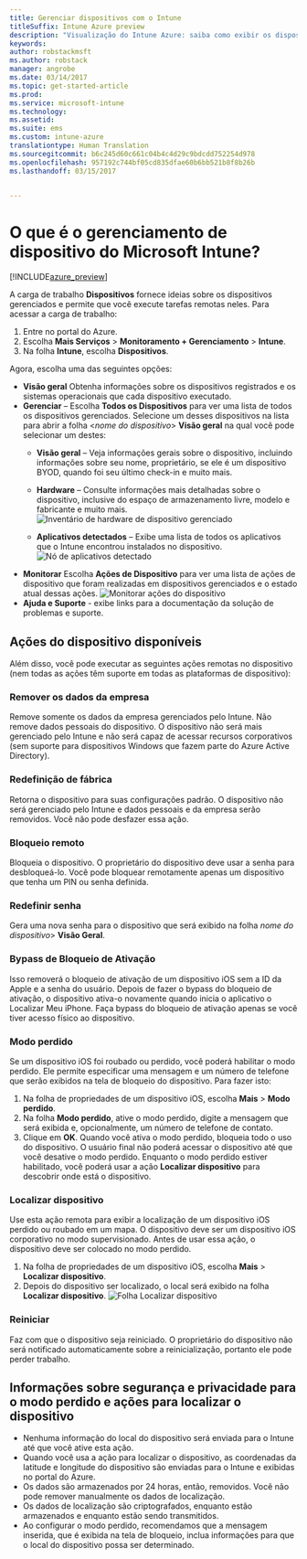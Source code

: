 ```yaml
---
title: Gerenciar dispositivos com o Intune
titleSuffix: Intune Azure preview
description: "Visualização do Intune Azure: saiba como exibir os dispositivos gerenciados com o Intune e executar várias operações neles."
keywords: 
author: robstackmsft
ms.author: robstack
manager: angrobe
ms.date: 03/14/2017
ms.topic: get-started-article
ms.prod: 
ms.service: microsoft-intune
ms.technology: 
ms.assetid: 
ms.suite: ems
ms.custom: intune-azure
translationtype: Human Translation
ms.sourcegitcommit: b6c245d60c661c04b4c4d29c9bdcdd752254d978
ms.openlocfilehash: 957192c744bf05cd835dfae60b6bb521b8f8b26b
ms.lasthandoff: 03/15/2017


---
```


# <a name="what-is-microsoft-intune-device-management"></a>O que é o gerenciamento de dispositivo do Microsoft Intune? 


[!INCLUDE[azure_preview](../includes/azure_preview.md)]

A carga de trabalho **Dispositivos** fornece ideias sobre os dispositivos gerenciados e permite que você execute tarefas remotas neles. Para acessar a carga de trabalho:

1. Entre no portal do Azure.
2. Escolha **Mais Serviços** > **Monitoramento + Gerenciamento** > **Intune**.
3. Na folha **Intune**, escolha **Dispositivos**.

Agora, escolha uma das seguintes opções:

- **Visão geral** Obtenha informações sobre os dispositivos registrados e os sistemas operacionais que cada dispositivo executado.
- **Gerenciar** – Escolha **Todos os Dispositivos** para ver uma lista de todos os dispositivos gerenciados.
    Selecione um desses dispositivos na lista para abrir a folha <*nome do dispositivo*> **Visão geral** na qual você pode selecionar um destes:
    - **Visão geral** – Veja informações gerais sobre o dispositivo, incluindo informações sobre seu nome, proprietário, se ele é um dispositivo BYOD, quando foi seu último check-in e muito mais. 
                
    - **Hardware** – Consulte informações mais detalhadas sobre o dispositivo, inclusive do espaço de armazenamento livre, modelo e fabricante e muito mais.
    ![Inventário de hardware de dispositivo gerenciado](./media/hardware-inventory.png)
    - **Aplicativos detectados** – Exibe uma lista de todos os aplicativos que o Intune encontrou instalados no dispositivo.
    ![Nó de aplicativos detectado](./media/detected-applications.png)
- **Monitorar** Escolha **Ações de Dispositivo** para ver uma lista de ações de dispositivo que foram realizadas em dispositivos gerenciados e o estado atual dessas ações.
![Monitorar ações do dispositivo](./media/monitor-device-actions.png)
- **Ajuda e Suporte** - exibe links para a documentação da solução de problemas e suporte.

## <a name="available-device-actions"></a>Ações do dispositivo disponíveis

Além disso, você pode executar as seguintes ações remotas no dispositivo (nem todas as ações têm suporte em todas as plataformas de dispositivo):

### <a name="remove-company-data"></a>**Remover os dados da empresa**
Remove somente os dados da empresa gerenciados pelo Intune. Não remove dados pessoais do dispositivo. O dispositivo não será mais gerenciado pelo Intune e não será capaz de acessar recursos corporativos (sem suporte para dispositivos Windows que fazem parte do Azure Active Directory).

### <a name="factory-reset"></a>**Redefinição de fábrica**
Retorna o dispositivo para suas configurações padrão. O dispositivo não será gerenciado pelo Intune e dados pessoais e da empresa serão removidos. Você não pode desfazer essa ação.

### <a name="remote-lock"></a>**Bloqueio remoto**
Bloqueia o dispositivo. O proprietário do dispositivo deve usar a senha para desbloqueá-lo. Você pode bloquear remotamente apenas um dispositivo que tenha um PIN ou senha definida.

### <a name="reset-passcode"></a>**Redefinir senha**
Gera uma nova senha para o dispositivo que será exibido na folha *nome do dispositivo*> **Visão Geral**.

### <a name="bypass-activation-lock"></a>**Bypass de Bloqueio de Ativação**
Isso removerá o bloqueio de ativação de um dispositivo iOS sem a ID da Apple e a senha do usuário. Depois de fazer o bypass do bloqueio de ativação, o dispositivo ativa-o novamente quando inicia o aplicativo o Localizar Meu iPhone. Faça bypass do bloqueio de ativação apenas se você tiver acesso físico ao dispositivo.

### <a name="lost-mode"></a>**Modo perdido**
Se um dispositivo iOS foi roubado ou perdido, você poderá habilitar o modo perdido. Ele permite especificar uma mensagem e um número de telefone que serão exibidos na tela de bloqueio do dispositivo. Para fazer isto:
1.    Na folha de propriedades de um dispositivo iOS, escolha **Mais** > **Modo perdido**.
2.    Na folha **Modo perdido**, ative o modo perdido, digite a mensagem que será exibida e, opcionalmente, um número de telefone de contato.
3.    Clique em **OK**.
Quando você ativa o modo perdido, bloqueia todo o uso do dispositivo. O usuário final não poderá acessar o dispositivo até que você desative o modo perdido. Enquanto o modo perdido estiver habilitado, você poderá usar a ação **Localizar dispositivo** para descobrir onde está o dispositivo.

### <a name="locate-device"></a>**Localizar dispositivo**
Use esta ação remota para exibir a localização de um dispositivo iOS perdido ou roubado em um mapa. O dispositivo deve ser um dispositivo iOS corporativo no modo supervisionado. Antes de usar essa ação, o dispositivo deve ser colocado no modo perdido.
1.    Na folha de propriedades de um dispositivo iOS, escolha **Mais** > **Localizar dispositivo**.
2.    Depois do dispositivo ser localizado, o local será exibido na folha **Localizar dispositivo**. 
    ![Folha Localizar dispositivo](./media/locate-device.png)

### <a name="restart"></a>**Reiniciar**
Faz com que o dispositivo seja reiniciado. O proprietário do dispositivo não será notificado automaticamente sobre a reinicialização, portanto ele pode perder trabalho.


## <a name="security-and-privacy-information-for-the-lost-mode-and-locate-device-actions"></a>Informações sobre segurança e privacidade para o modo perdido e ações para localizar o dispositivo
- Nenhuma informação do local do dispositivo será enviada para o Intune até que você ative esta ação.
- Quando você usa a ação para localizar o dispositivo, as coordenadas da latitude e longitude do dispositivo são enviadas para o Intune e exibidas no portal do Azure.
- Os dados são armazenados por 24 horas, então, removidos. Você não pode remover manualmente os dados de localização.
- Os dados de localização são criptografados, enquanto estão armazenados e enquanto estão sendo transmitidos.
- Ao configurar o modo perdido, recomendamos que a mensagem inserida, que é exibida na tela de bloqueio, inclua informações para que o local do dispositivo possa ser determinado.

